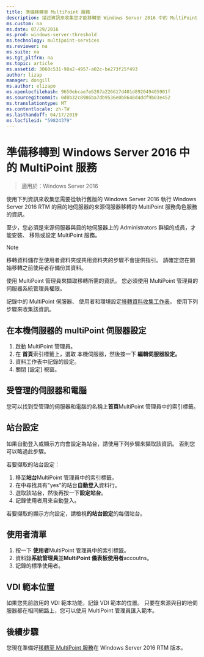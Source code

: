```yaml
---
title: 準備移轉至 MultiPoint 服務
description: 描述資訊來收集您才能移轉至 Windows Server 2016 中的 MultiPoint 服務
ms.custom: na
ms.date: 07/29/2016
ms.prod: windows-server-threshold
ms.technology: multipoint-services
ms.reviewer: na
ms.suite: na
ms.tgt_pltfrm: na
ms.topic: article
ms.assetid: 3060c531-98a2-4957-a02c-be273f25f493
author: lizap
manager: dongill
ms.author: elizapo
ms.openlocfilehash: 9650ebcae7e6207a226617d401d892049405901f
ms.sourcegitcommit: 0d0b32c8986ba7db9536e0b8648d4ddf9b03e452
ms.translationtype: MT
ms.contentlocale: zh-TW
ms.lasthandoff: 04/17/2019
ms.locfileid: "59824379"
---
```

# <a name="prepare-to-migrate-to-multipoint-services-in-windows-server-2016"></a>準備移轉到 Windows Server 2016 中的 MultiPoint 服務

>適用於：Windows Server 2016

使用下列資訊來收集您需要從執行舊版的 Windows Server 2016 執行 Windows Server 2016 RTM 的目的地伺服器的來源伺服器移轉的 MultiPoint 服務角色服務的資訊。

至少，您必須是來源伺服器與目的地伺服器上的 Administrators 群組的成員，才能安裝、 移除或設定 MultiPoint 服務。

>[!NOTE]
> 移轉資料儲存至使用者資料夾或共用資料夾的步驟不會提供指引。 請確定您在開始移轉之前使用者存備份其資料。

使用 MultiPoint 管理員來擷取移轉所需的資訊。 您必須使用 MultiPoint 管理員的伺服器系統管理員權限。

記錄中的 MultiPoint 伺服器、 使用者和環境設定[移轉資料收集工作表](multipoint-services-migration-worksheet.md)。 使用下列步驟來收集該資訊。

## <a name="multipoint-server-settings-for-the-local-server"></a>在本機伺服器的 multiPoint 伺服器設定
1. 啟動 MultiPoint 管理員。
2. 在 **首頁**索引標籤上，選取 本機伺服器，然後按一下 **編輯伺服器設定。**
3. 資料工作表中記錄的設定。
4. 關閉 [設定] 視窗。

## <a name="managed-servers-and-computers"></a>受管理的伺服器和電腦

您可以找到受管理的伺服器和電腦的名稱上**首頁**MultiPoint 管理員中的索引標籤。

## <a name="station-settings"></a>站台設定
如果自動登入或顯示方向會設定為站台，請使用下列步驟來擷取該資訊。 否則您可以略過此步驟。

若要擷取的站台設定：

1. 移至**站台**MultiPoint 管理員中的索引標籤。
2. 在中尋找具有"yes"的站台**自動登入**資料行。
3. 選取該站台，然後再按一下**設定站台**。
4. 記錄使用者用來自動登入。

若要擷取的顯示方向設定，請檢視**的站台設定**的每個站台。

## <a name="list-of-users"></a>使用者清單
1. 按一下 **使用者**MultiPoint 管理員中的索引標籤。
2. 資料錄**系統管理員**並**MultiPoint 儀表板使用者**accoutns。
3. 記錄的標準使用者。

## <a name="vdi-template-location"></a>VDI 範本位置
 如果您先前啟用的 VDI 範本功能，記錄 VDI 範本的位置。 只要在來源與目的地伺服器都在相同網路上，您可以使用 MultiPoint 管理員匯入範本。
 
## <a name="next-step"></a>後續步驟
您現在準備好[移轉至 MultiPoint 服務](multipoint-services-migration-steps.md)在 Windows Server 2016 RTM 版本。